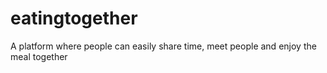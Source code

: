 # eatingtogether
A platform where people can easily share time, meet people and enjoy the meal together
